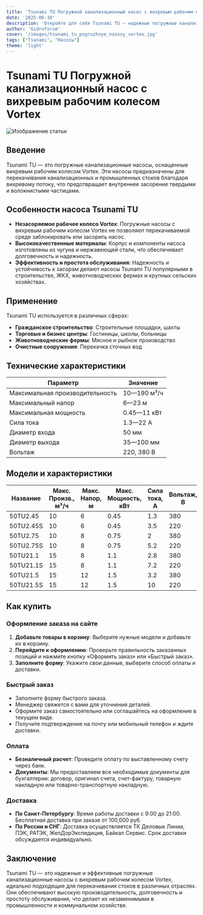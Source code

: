 ```yaml
---
title: 'Tsunami TU Погружной канализационный насос с вихревым рабочим колесом Vortex'
date: '2025-06-10'
description: 'Откройте для себя Tsunami TU — надежные погружные канализационные насосы с вихревым рабочим колесом Vortex, идеально подходящие для перекачивания стоков в промышленности и коммунальном хозяйстве.'
author: 'Gidroforum'
cover: '/images/tsunami_tu_pogruzhnye_nasosy_vortex.jpg'
tags: ["Tsunami", "Насосы"]
theme: 'light'
---
```

# Tsunami TU Погружной канализационный насос с вихревым рабочим колесом Vortex

![Изображение статьи](/images/tsunami_tu_pogruzhnye_nasosy_vortex.jpg)

## Введение

Tsunami TU — это погружные канализационные насосы, оснащенные вихревым рабочим колесом Vortex. Эти насосы предназначены для перекачивания канализационных и промышленных стоков благодаря вихревому потоку, что предотвращает внутреннее засорение твердыми и волокнистыми частицами.

## Особенности насоса Tsunami TU

- **Незасоряемое рабочее колесо Vortex**: Погружные насосы с вихревым рабочим колесом Vortex не позволяют перекачиваемой среде заблокировать или засорить насос.
- **Высококачественные материалы**: Корпус и компоненты насоса изготовлены из чугуна и нержавеющей стали, что обеспечивает долговечность и надежность.
- **Эффективность и простота обслуживания**: Надежность и устойчивость к засорам делают насосы Tsunami TU популярными в строительстве, ЖКХ, животноводческих фермах и крупных сельских хозяйствах.

## Применение

Tsunami TU используется в различных сферах:

- **Гражданское строительство**: Строительные площадки, шахты
- **Торговые и бизнес центры**: Гостиницы, школы, больницы
- **Животноводческие фермы**: Мясное и рыбное производство
- **Очистные сооружения**: Перекачка сточных вод

## Технические характеристики

| Параметр | Значение |
|----------|----------|
| Максимальная производительность | 10—190 м³/ч |
| Максимальный напор | 6—23 м |
| Максимальная мощность | 0.45—11 кВт |
| Сила тока | 1.3—22 А |
| Диаметр входа | 50 мм |
| Диаметр выхода | 35—100 мм |
| Вольтаж | 220, 380 В |

## Модели и характеристики

| Название | Макс. Произв., м³/ч | Макс. Напор, м | Макс. Мощность, кВт | Сила тока, А | Вольтаж, В | Вход. ∅, мм | Вых. ∅, мм | Вес, кг |
|----------|---------------------|---------------|----------------------|-------------|-----------|-------------|------------|--------|
| 50TU2.45 | 10                   | 6             | 0.45                 | 1.3         | 380       | 50          | 35        | 17.5   |
| 50TU2.45S| 10                   | 6             | 0.45                 | 3.5         | 220       | 50          | 35        | 17.5   |
| 50TU2.75 | 10                   | 8             | 0.75                 | 2           | 380       | 50          | 35        | 19     |
| 50TU2.75S| 10                   | 8             | 0.75                 | 5.2         | 220       | 50          | 35        | 19.5   |
| 50TU21.1 | 15                   | 8             | 1.1                  | 2.8         | 380       | 50          | 35        | 20     |
| 50TU21.1S| 15                   | 8             | 1.1                  | 7.2         | 220       | 50          | 35        | 21     |
| 50TU21.5 | 15                   | 12            | 1.5                  | 3.2         | 380       | 50          | 35        | 22     |
| 50TU21.5S| 15                   | 12            | 1.5                  | 10          | 220       | 50          | 35        | 23.5   |

## Как купить

### Оформление заказа на сайте

1. **Добавьте товары в корзину**: Выберите нужные модели и добавьте их в корзину.
2. **Перейдите к оформлению**: Проверьте правильность заказанных позиций и нажмите кнопку «Оформить заказ» или «Быстрый заказ».
3. **Заполните форму**: Укажите свои данные, выберите способ оплаты и доставки.

### Быстрый заказ

- Заполните форму быстрого заказа.
- Менеджер свяжется с вами для уточнения деталей.
- Оформите заказ самостоятельно или соглашайтесь на оформление в текущем виде.
- Получите подтверждение на почту или мобильный телефон и ждите доставки.

### Оплата

- **Безналичный расчет**: Проведите оплату по выставленному счету через банк.
- **Документы**: Мы предоставляем все необходимые документы для бухгалтерии: договор, оригинал счета, счет-фактуру, товарную накладную или товарно-транспортную накладную.

### Доставка

- **По Санкт-Петербургу**: Время работы доставки с 9:00 до 21:00. Бесплатная доставка при заказе от 100,000 руб.
- **По России и СНГ**: Доставка осуществляется ТК Деловые Линии, ПЭК, РАТЭК, ЖелДорЭкспедиция, Байкал Сервис. Срок доставки обсуждается индивидуально.

## Заключение

Tsunami TU — это надежные и эффективные погружные канализационные насосы с вихревым рабочим колесом Vortex, идеально подходящие для перекачивания стоков в различных отраслях. Они обеспечивают высокую производительность, долговечность и простоту обслуживания, что делает их незаменимыми в промышленности и коммунальном хозяйстве.